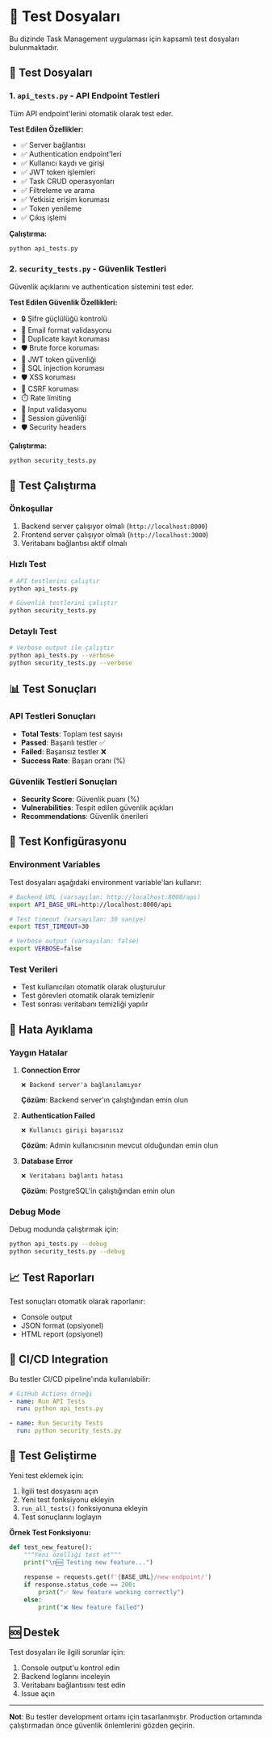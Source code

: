 # 🧪 Test Dosyaları

Bu dizinde Task Management uygulaması için kapsamlı test dosyaları bulunmaktadır.

## 📁 Test Dosyaları

### 1. `api_tests.py` - API Endpoint Testleri
Tüm API endpoint'lerini otomatik olarak test eder.

**Test Edilen Özellikler:**
- ✅ Server bağlantısı
- ✅ Authentication endpoint'leri
- ✅ Kullanıcı kaydı ve girişi
- ✅ JWT token işlemleri
- ✅ Task CRUD operasyonları
- ✅ Filtreleme ve arama
- ✅ Yetkisiz erişim koruması
- ✅ Token yenileme
- ✅ Çıkış işlemi

**Çalıştırma:**
```bash
python api_tests.py
```

### 2. `security_tests.py` - Güvenlik Testleri
Güvenlik açıklarını ve authentication sistemini test eder.

**Test Edilen Güvenlik Özellikleri:**
- 🔒 Şifre güçlülüğü kontrolü
- 📧 Email format validasyonu
- 👤 Duplicate kayıt koruması
- 🛡️ Brute force koruması
- 🔑 JWT token güvenliği
- 💉 SQL injection koruması
- 🛡️ XSS koruması
- 🔄 CSRF koruması
- ⏱️ Rate limiting
- 📝 Input validasyonu
- 🔐 Session güvenliği
- 🛡️ Security headers

**Çalıştırma:**
```bash
python security_tests.py
```

## 🚀 Test Çalıştırma

### Önkoşullar
1. Backend server çalışıyor olmalı (`http://localhost:8000`)
2. Frontend server çalışıyor olmalı (`http://localhost:3000`)
3. Veritabanı bağlantısı aktif olmalı

### Hızlı Test
```bash
# API testlerini çalıştır
python api_tests.py

# Güvenlik testlerini çalıştır
python security_tests.py
```

### Detaylı Test
```bash
# Verbose output ile çalıştır
python api_tests.py --verbose
python security_tests.py --verbose
```

## 📊 Test Sonuçları

### API Testleri Sonuçları
- **Total Tests**: Toplam test sayısı
- **Passed**: Başarılı testler ✅
- **Failed**: Başarısız testler ❌
- **Success Rate**: Başarı oranı (%)

### Güvenlik Testleri Sonuçları
- **Security Score**: Güvenlik puanı (%)
- **Vulnerabilities**: Tespit edilen güvenlik açıkları
- **Recommendations**: Güvenlik önerileri

## 🔧 Test Konfigürasyonu

### Environment Variables
Test dosyaları aşağıdaki environment variable'ları kullanır:

```bash
# Backend URL (varsayılan: http://localhost:8000/api)
export API_BASE_URL=http://localhost:8000/api

# Test timeout (varsayılan: 30 saniye)
export TEST_TIMEOUT=30

# Verbose output (varsayılan: false)
export VERBOSE=false
```

### Test Verileri
- Test kullanıcıları otomatik olarak oluşturulur
- Test görevleri otomatik olarak temizlenir
- Test sonrası veritabanı temizliği yapılır

## 🐛 Hata Ayıklama

### Yaygın Hatalar

1. **Connection Error**
   ```
   ❌ Backend server'a bağlanılamıyor
   ```
   **Çözüm**: Backend server'ın çalıştığından emin olun

2. **Authentication Failed**
   ```
   ❌ Kullanıcı girişi başarısız
   ```
   **Çözüm**: Admin kullanıcısının mevcut olduğundan emin olun

3. **Database Error**
   ```
   ❌ Veritabanı bağlantı hatası
   ```
   **Çözüm**: PostgreSQL'in çalıştığından emin olun

### Debug Mode
Debug modunda çalıştırmak için:
```bash
python api_tests.py --debug
python security_tests.py --debug
```

## 📈 Test Raporları

Test sonuçları otomatik olarak raporlanır:
- Console output
- JSON format (opsiyonel)
- HTML report (opsiyonel)

## 🔄 CI/CD Integration

Bu testler CI/CD pipeline'ında kullanılabilir:

```yaml
# GitHub Actions örneği
- name: Run API Tests
  run: python api_tests.py

- name: Run Security Tests
  run: python security_tests.py
```

## 📝 Test Geliştirme

Yeni test eklemek için:

1. İlgili test dosyasını açın
2. Yeni test fonksiyonu ekleyin
3. `run_all_tests()` fonksiyonuna ekleyin
4. Test sonuçlarını loglayın

**Örnek Test Fonksiyonu:**
```python
def test_new_feature():
    """Yeni özelliği test et"""
    print("\n🆕 Testing new feature...")
    
    response = requests.get(f'{BASE_URL}/new-endpoint/')
    if response.status_code == 200:
        print("✅ New feature working correctly")
    else:
        print("❌ New feature failed")
```

## 🆘 Destek

Test dosyaları ile ilgili sorunlar için:
1. Console output'u kontrol edin
2. Backend loglarını inceleyin
3. Veritabanı bağlantısını test edin
4. Issue açın

---

**Not**: Bu testler development ortamı için tasarlanmıştır. Production ortamında çalıştırmadan önce güvenlik önlemlerini gözden geçirin.
